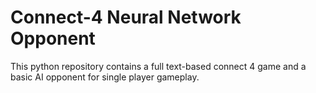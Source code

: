 # Connect-4 Neural Network Opponent
This python repository contains a full text-based connect 4 game and a basic AI opponent for single player gameplay.
